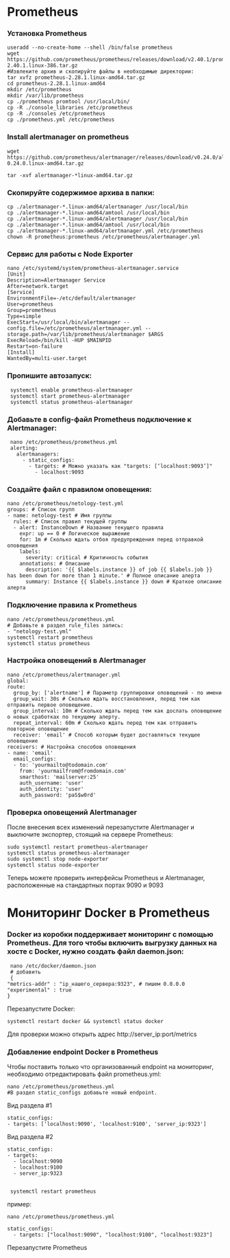 # Prometheus
### Установка Prometheus
    useradd --no-create-home --shell /bin/false prometheus
    wget 
    https://github.com/prometheus/prometheus/releases/download/v2.40.1/prometheus-2.40.1.linux-386.tar.gz
    #Извлеките архив и скопируйте файлы в необходимые директории:
    tar xvfz prometheus-2.28.1.linux-amd64.tar.gz
    cd prometheus-2.28.1.linux-amd64
    mkdir /etc/prometheus
    mkdir /var/lib/prometheus
    cp ./prometheus promtool /usr/local/bin/
    cp -R ./console_libraries /etc/prometheus
    cp -R ./consoles /etc/prometheus
    cp ./prometheus.yml /etc/prometheus



### Install alertmanager on prometheus 
    wget 
    https://github.com/prometheus/alertmanager/releases/download/v0.24.0/alertmanager-0.24.0.linux-amd64.tar.gz

    tar -xvf alertmanager-*linux-amd64.tar.gz

### Скопируйте содержимое архива в папки:

    cp ./alertmanager-*.linux-amd64/alertmanager /usr/local/bin
    cp ./alertmanager-*.linux-amd64/amtool /usr/local/bin
    cp ./alertmanager-*.linux-amd64/alertmanager /usr/local/bin
    cp ./alertmanager-*.linux-amd64/amtool /usr/local/bin
    cp ./alertmanager-*.linux-amd64/alertmanager.yml /etc/prometheus
    chown -R prometheus:prometheus /etc/prometheus/alertmanager.yml

### Сервис для работы с Node Exporter
    nano /etc/systemd/system/prometheus-alertmanager.service
    [Unit]
    Description=Alertmanager Service
    After=network.target
    [Service]
    EnvironmentFile=-/etc/default/alertmanager
    User=prometheus
    Group=prometheus
    Type=simple
    ExecStart=/usr/local/bin/alertmanager --config.file=/etc/prometheus/alertmanager.yml --storage.path=/var/lib/prometheus/alertmanager $ARGS
    ExecReload=/bin/kill -HUP $MAINPID
    Restart=on-failure
    [Install]
    WantedBy=multi-user.target
### Пропишите автозапуск:
     systemctl enable prometheus-alertmanager
     systemctl start prometheus-alertmanager
     systemctl status prometheus-alertmanager

### Добавьте в сonfig-файл Prometheus подключение к Alertmanager:
     nano /etc/prometheus/prometheus.yml
     alerting:
       alertmanagers:
         - static_configs:
           - targets: # Можно указать как "targets: [‘localhost:9093’]"
             - localhost:9093
### Создайте файл с правилом оповещения:
    nano /etc/prometheus/netology-test.yml
    groups: # Список групп
    - name: netology-test # Имя группы
      rules: # Список правил текущей группы
      - alert: InstanceDown # Название текущего правила
        expr: up == 0 # Логическое выражение
        for: 1m # Сколько ждать отбоя предупреждения перед отправкой оповещения
        labels:
          severity: critical # Критичность события
        annotations: # Описание
          description: '{{ $labels.instance }} of job {{ $labels.job }} has been down for more than 1 minute.' # Полное описание алерта
          summary: Instance {{ $labels.instance }} down # Краткое описание алерта
### Подключение правила к Prometheus
    nano /etc/prometheus/prometheus.yml
    # Добавьте в раздел rule_files запись:
    - "netology-test.yml"
    systemctl restart prometheus
    systemctl status prometheus
### Настройка оповещений в Alertmanager
    nano /etc/prometheus/alertmanager.yml
    global:
    route:
      group_by: ['alertname'] # Параметр группировки оповещений - по имени
      group_wait: 30s # Сколько ждать восстановления, перед тем как отправить первое оповещение.
      group_interval: 10m # Сколько ждать перед тем как дослать оповещение о новых сработках по текущему алерту.
      repeat_interval: 60m # Сколько ждать перед тем как отправить повторное оповещение
      receiver: 'email' # Способ которым будет доставляться текущее оповещение
    receivers: # Настройка способов оповещения
    - name: 'email' 
      email_configs:
      - to: 'yourmailto@todomain.com'
        from: 'yourmailfrom@fromdomain.com'
        smarthost: 'mailserver:25'
        auth_username: 'user'
        auth_identity: 'user'
        auth_password: 'paS$w0rd'
### Проверка оповещений Alertmanager

После внесения всех изменений перезапустите Alertmanager и выключите экспортер, стоящий на сервере Prometheus:

    sudo systemctl restart prometheus-alertmanager
    systemctl status prometheus-alertmanager
    sudo systemctl stop node-exporter
    systemctl status node-exporter
Теперь можете проверить интерфейсы Prometheus и Alertmanager, расположенные на стандартных портах 9090 и 9093

# Мониторинг Docker в Prometheus

### Docker из коробки поддерживает мониторинг с помощью Prometheus. Для того чтобы включить выгрузку данных на хосте с Docker, нужно создать файл daemon.json:
     nano /etc/docker/daemon.json
     # добавить 
     {
    "metrics-addr" : "ip_нашего_сервера:9323", # пишем 0.0.0.0
    "experimental" : true
    }
Перезапустите Docker:

    systemctl restart docker && systemctl status docker
    
  Для проверки можно открыть адрес http://server_ip:port/metrics

### Добавление endpoint Docker в Prometheus
Чтобы поставить только что организованный endpoint на 
мониторинг, необходимо отредактировать файл prometheus.yml:

    nano /etc/prometheus/prometheus.yml
    #В раздел static_configs добавьте новый endpoint. 

Вид раздела #1

    static_configs:
    - targets: ['localhost:9090', 'localhost:9100', 'server_ip:9323']
Вид раздела #2

    static_configs:
    - targets:
      - localhost:9090
      - localhost:9100
      - server_ip:9323


     systemctl restart prometheus
пример:

    nano /etc/prometheus/prometheus.yml  
 
    static_configs:
      - targets: ["localhost:9090", "localhost:9100", "localhost:9323"]  
      
Перезапустите Prometheus
